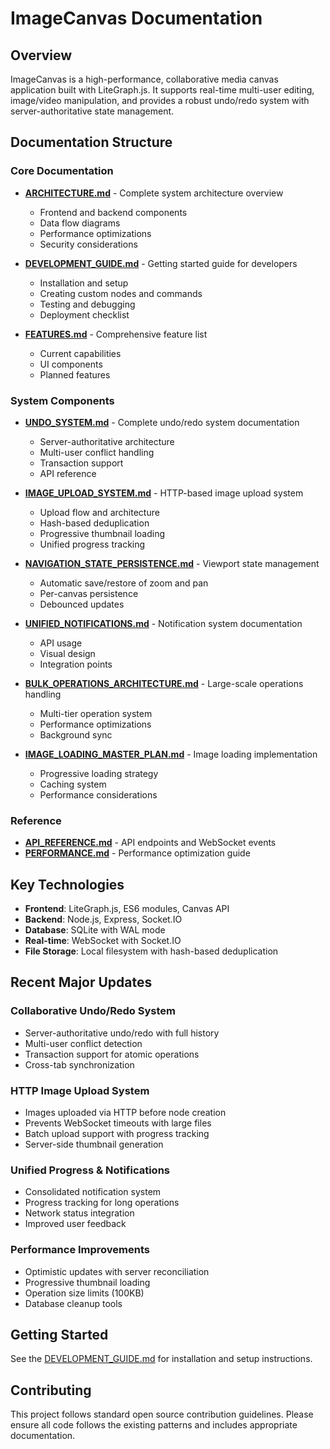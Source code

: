 # ImageCanvas Documentation

## Overview

ImageCanvas is a high-performance, collaborative media canvas application built with LiteGraph.js. It supports real-time multi-user editing, image/video manipulation, and provides a robust undo/redo system with server-authoritative state management.

## Documentation Structure

### Core Documentation

- **[ARCHITECTURE.md](./ARCHITECTURE.md)** - Complete system architecture overview
  - Frontend and backend components
  - Data flow diagrams
  - Performance optimizations
  - Security considerations

- **[DEVELOPMENT_GUIDE.md](./DEVELOPMENT_GUIDE.md)** - Getting started guide for developers
  - Installation and setup
  - Creating custom nodes and commands
  - Testing and debugging
  - Deployment checklist

- **[FEATURES.md](./FEATURES.md)** - Comprehensive feature list
  - Current capabilities
  - UI components
  - Planned features

### System Components

- **[UNDO_SYSTEM.md](./UNDO_SYSTEM.md)** - Complete undo/redo system documentation
  - Server-authoritative architecture
  - Multi-user conflict handling
  - Transaction support
  - API reference

- **[IMAGE_UPLOAD_SYSTEM.md](./IMAGE_UPLOAD_SYSTEM.md)** - HTTP-based image upload system
  - Upload flow and architecture
  - Hash-based deduplication
  - Progressive thumbnail loading
  - Unified progress tracking

- **[NAVIGATION_STATE_PERSISTENCE.md](./NAVIGATION_STATE_PERSISTENCE.md)** - Viewport state management
  - Automatic save/restore of zoom and pan
  - Per-canvas persistence
  - Debounced updates

- **[UNIFIED_NOTIFICATIONS.md](./UNIFIED_NOTIFICATIONS.md)** - Notification system documentation
  - API usage
  - Visual design
  - Integration points

- **[BULK_OPERATIONS_ARCHITECTURE.md](./BULK_OPERATIONS_ARCHITECTURE.md)** - Large-scale operations handling
  - Multi-tier operation system
  - Performance optimizations
  - Background sync

- **[IMAGE_LOADING_MASTER_PLAN.md](./IMAGE_LOADING_MASTER_PLAN.md)** - Image loading implementation
  - Progressive loading strategy
  - Caching system
  - Performance considerations

### Reference

- **[API_REFERENCE.md](./API_REFERENCE.md)** - API endpoints and WebSocket events
- **[PERFORMANCE.md](./PERFORMANCE.md)** - Performance optimization guide

## Key Technologies

- **Frontend**: LiteGraph.js, ES6 modules, Canvas API
- **Backend**: Node.js, Express, Socket.IO
- **Database**: SQLite with WAL mode
- **Real-time**: WebSocket with Socket.IO
- **File Storage**: Local filesystem with hash-based deduplication

## Recent Major Updates

### Collaborative Undo/Redo System
- Server-authoritative undo/redo with full history
- Multi-user conflict detection
- Transaction support for atomic operations
- Cross-tab synchronization

### HTTP Image Upload System
- Images uploaded via HTTP before node creation
- Prevents WebSocket timeouts with large files
- Batch upload support with progress tracking
- Server-side thumbnail generation

### Unified Progress & Notifications
- Consolidated notification system
- Progress tracking for long operations
- Network status integration
- Improved user feedback

### Performance Improvements
- Optimistic updates with server reconciliation
- Progressive thumbnail loading
- Operation size limits (100KB)
- Database cleanup tools

## Getting Started

See the [DEVELOPMENT_GUIDE.md](./DEVELOPMENT_GUIDE.md) for installation and setup instructions.

## Contributing

This project follows standard open source contribution guidelines. Please ensure all code follows the existing patterns and includes appropriate documentation.